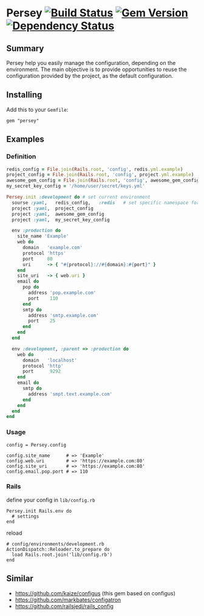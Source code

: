 # Persey [![Build Status](https://travis-ci.org/zzet/persey.png?branch=master)](https://travis-ci.org/zzet/persey) [![Gem Version](https://badge.fury.io/rb/persey.png)](http://badge.fury.io/rb/persey) [![Dependency Status](https://gemnasium.com/zzet/persey.png)](https://gemnasium.com/zzet/persey)


## Summary

Persey help you easily manage the configuration, depending on the environment. 
The main objective is to provide opportunities to reuse the
configuration provided by the project, as the default configuration.

## Installing

Add this to your `Gemfile`:

    gem "persey"

## Examples

### Definition

``` ruby
redis_config = File.join(Rails.root, 'config', redis.yml.example)
project_config = File.join(Rails.root, 'config', project.yml.example)
awesome_gem_config = File.join(Rails.root, 'config', awesome_gem_config.yml)
my_secret_key_config = '/home/user/secret/keys.yml'

Persey.init :development do # set current environment
  sourse :yaml,   redis_config,   :redis   # set specific namespace for settings
  project :yaml,  project_config
  project :yaml,  awesome_gem_config
  project :yaml,  my_secret_key_config

  env :production do
    site_name 'Example'
    web do
      domain   'example.com'
      protocol 'https'
      port     80
      uri      -> { "#{protocol}://#{domain}:#{port}" }
    end
    site_uri   -> { web.uri }
    email do
      pop do
        address 'pop.example.com'
        port    110
      end
      smtp do
        address 'smtp.example.com'
        port    25
      end
    end
  end

  env :development, :parent => :production do
    web do
      domain   'localhost'
      protocol 'http'
      port      9292
    end
    email do
      smtp do
        address 'smpt.text.example.com'
      end
    end
  end
end
```

### Usage

    config = Persey.config

    config.site_name      # => 'Example'
    config.web.uri        # => 'https://example.com:80'
    config.site_uri       # => 'https://example.com:80'
    config.email.pop.port # => 110

### Rails

define your config in `lib/config.rb`

    Persey.init Rails.env do
      # settings
    end

reload

    # config/environments/development.rb
    ActionDispatch::Reloader.to_prepare do
      load Rails.root.join('lib/config.rb')
    end

## Similar

* https://github.com/kaize/configus (this gem based on configus)
* https://github.com/markbates/configatron
* https://github.com/railsjedi/rails_config
